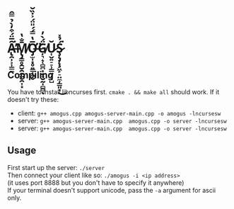 # Ȃ̶̢̯̩͕͎͇̼̅̈́͒̓̀̉̿̂͘̕M̸̢̡̳̥̯̮̯̭̤̬̯͎͓̄̐̔Ơ̶̡̫̩͙̥͍͇̩̪̬̅̔̿́́̎̈́͐̇̏̆͘Ģ̸͉̝̜̻̪͙̬̠̮̰̩̻̻̈́̀̓ͅŬ̷͎̬͍̠̠̹͇͍̦͓̺Ş̷̨̡̨̧͖̙̠̤̼̦͇͈͓́̉̽͘͜

## Compiling
You have to install libncurses first.
`cmake . && make all` should work. If it doesn't try these:<br>
- client:
`g++ amogus.cpp amogus-server-main.cpp -o amogus -lncursesw`
- server:
`g++ amogus-server-main.cpp  amogus.cpp -o server -lncursesw`
- server:
`g++ amogus-server-main.cpp  amogus.cpp -o server -lncursesw`



## Usage 
First start up the server:
`./server`<br>
Then connect your client like so:
`./amogus -i <ip address>`<br>
(it uses port 8888 but you don't have to specify it anywhere)<br>
If your terminal doesn't support unicode, pass the `-a` argument for ascii only.<br>

